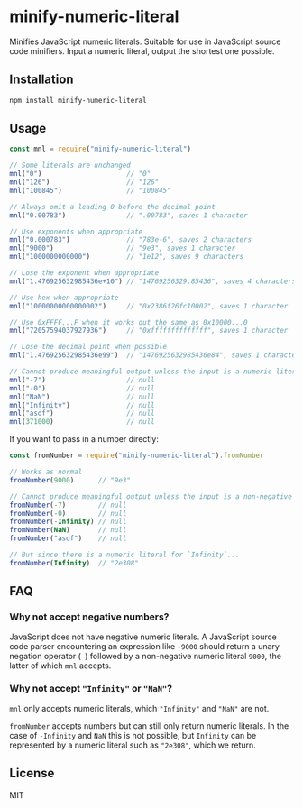 # minify-numeric-literal

Minifies JavaScript numeric literals. Suitable for use in JavaScript source code minifiers. Input a numeric literal, output the shortest one possible.

## Installation

```bash
npm install minify-numeric-literal
```

## Usage

```javascript
const mnl = require("minify-numeric-literal")

// Some literals are unchanged
mnl("0")                     // "0"
mnl("126")                   // "126"
mnl("100845")                // "100845"

// Always omit a leading 0 before the decimal point
mnl("0.00783")               // ".00783", saves 1 character

// Use exponents when appropriate
mnl("0.000783")              // "783e-6", saves 2 characters
mnl("9000")                  // "9e3", saves 1 character
mnl("1000000000000")         // "1e12", saves 9 characters

// Lose the exponent when appropriate
mnl("1.476925632985436e+10") // "14769256329.85436", saves 4 characters

// Use hex when appropriate
mnl("10000000000000002")     // "0x2386f26fc10002", saves 1 character

// Use 0xFFFF...F when it works out the same as 0x10000...0
mnl("72057594037927936")     // "0xffffffffffffff", saves 1 character

// Lose the decimal point when possible
mnl("1.476925632985436e99")  // "1476925632985436e84", saves 1 character

// Cannot produce meaningful output unless the input is a numeric literal
mnl("-7")                    // null
mnl("-0")                    // null
mnl("NaN")                   // null
mnl("Infinity")              // null
mnl("asdf")                  // null
mnl(371000)                  // null
```

If you want to pass in a number directly:

```javascript
const fromNumber = require("minify-numeric-literal").fromNumber

// Works as normal
fromNumber(9000)      // "9e3"

// Cannot produce meaningful output unless the input is a non-negative number
fromNumber(-7)        // null
fromNumber(-0)        // null
fromNumber(-Infinity) // null
fromNumber(NaN)       // null
fromNumber("asdf")    // null

// But since there is a numeric literal for `Infinity`...
fromNumber(Infinity)  // "2e308"
```

## FAQ

### Why not accept negative numbers?

JavaScript does not have negative numeric literals. A JavaScript source code parser encountering an expression like `-9000` should return a unary negation operator (`-`) followed by a non-negative numeric literal `9000`, the latter of which `mnl` accepts.

### Why not accept `"Infinity"` or `"NaN"`?

`mnl` only accepts numeric literals, which `"Infinity"` and `"NaN"` are not.

`fromNumber` accepts numbers but can still only return numeric literals. In the case of `-Infinity` and `NaN` this is not possible, but `Infinity` can be represented by a numeric literal such as `"2e308"`, which we return.

## License

MIT
